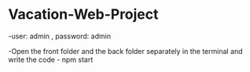 # Vacation-Web-Project

-user: admin , password: admin

-Open the front folder and the back folder separately in the terminal and write the code - npm start
